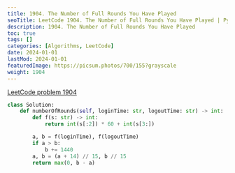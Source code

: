 ```yaml
---
title: 1904. The Number of Full Rounds You Have Played
seoTitle: LeetCode 1904. The Number of Full Rounds You Have Played | Python solution and explanation
description: 1904. The Number of Full Rounds You Have Played
toc: true
tags: []
categories: [Algorithms, LeetCode]
date: 2024-01-01
lastMod: 2024-01-01
featuredImage: https://picsum.photos/700/155?grayscale
weight: 1904
---
```


[LeetCode problem 1904](https://leetcode.com/problems/the-number-of-full-rounds-you-have-played/)

```python
class Solution:
    def numberOfRounds(self, loginTime: str, logoutTime: str) -> int:
        def f(s: str) -> int:
            return int(s[:2]) * 60 + int(s[3:])

        a, b = f(loginTime), f(logoutTime)
        if a > b:
            b += 1440
        a, b = (a + 14) // 15, b // 15
        return max(0, b - a)

```
